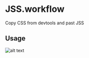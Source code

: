 # JSS.workflow
Copy CSS from devtools and past JSS 

## Usage
![alt text](https://github.com/id0Sch/JSS.workflow/raw/master/Pasted_Image_6_5_18__11_36_AM.png)
